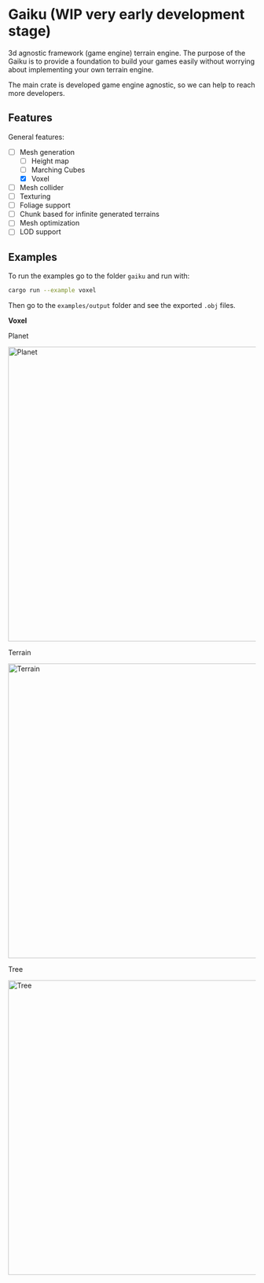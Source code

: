 # Gaiku (WIP very early development stage)

3d agnostic framework (game engine) terrain engine. The purpose of the Gaiku is to provide a 
foundation to build your games easily without worrying about implementing your own terrain engine.

The main crate is developed game engine agnostic, so we can help to reach more developers.

## Features

General features:

-[ ] Mesh generation
  -[ ] Height map
  -[ ] Marching Cubes
  -[x] Voxel
-[ ] Mesh collider
-[ ] Texturing
-[ ] Foliage support
-[ ] Chunk based for infinite generated terrains
-[ ] Mesh optimization
-[ ] LOD support

## Examples

To run the examples go to the folder `gaiku` and run with:

```bash
cargo run --example voxel
```

Then go to the `examples/output` folder and see the exported `.obj` files.

**Voxel**

Planet

<img alt="Planet" src="images/gaiku-3d/planet.png" width="600px" />

Terrain

<img alt="Terrain" src="images/gaiku-3d/terrain.png" width="600px" />

Tree

<img alt="Tree" src="images/gaiku-3d/tree.png" width="600px" />

